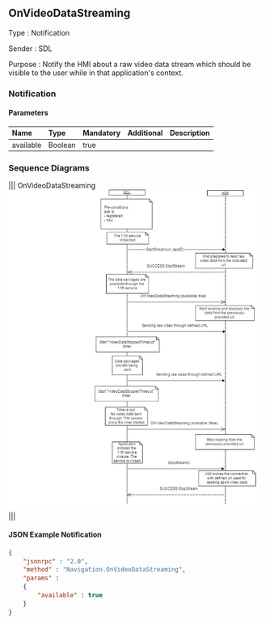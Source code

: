 ## OnVideoDataStreaming

Type
: Notification

Sender
: SDL

Purpose
: Notify the HMI about a raw video data stream which should be visible to the user while in that application's context.

### Notification

#### Parameters

|Name|Type|Mandatory|Additional|Description|
|:---|:---|:--------|:---------|:----------|
|available|Boolean|true|||

### Sequence Diagrams
|||
OnVideoDataStreaming
![OnVideoDataStreaming](./assets/OnVideoDataStreaming.jpg)
|||

#### JSON Example Notification
```json
{
	"jsonrpc" : "2.0",
	"method" : "Navigation.OnVideoDataStreaming",
	"params" :  
	{
		"available" : true
	}
}
```
